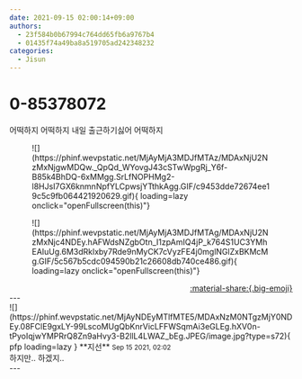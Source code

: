 ```yaml
---
date: 2021-09-15 02:00:14+09:00
authors:
  - 23f584b0b67994c764dd65fb6a9767b4
  - 01435f74a49ba8a519705ad242348232
categories:
  - Jisun
---
```


# 0-85378072

<div class="post-container" markdown="1">
<div class="content-container md-sidebar__scrollwrap" markdown="1">

어떡하지 어떡하지 내일 출근하기싫어 어떡하지
<figure markdown="1">
![](https://phinf.wevpstatic.net/MjAyMjA3MDJfMTAz/MDAxNjU2NzMxNjgwMDQw._QpQd_WYovgJ43cSTwWpgRj_Y6f-B85k4BhDQ-6xMMgg.SrLfNOPHMg2-l8HJsI7GX6knmnNpfYLCpwsjYTthkAgg.GIF/c9453dde72674ee19c5c9fb064421920629.gif){ loading=lazy onclick="openFullscreen(this)"}
</figure>

<figure markdown="1">
![](https://phinf.wevpstatic.net/MjAyMjA3MDJfMTAg/MDAxNjU2NzMxNjc4NDEy.hAFWdsNZgbOtn_I1zpAmIQ4jP_k764S1UC3YMhEAIuUg.6M3dRklxby7Rde9nMyCK7cVyzFE4j0mglNGlZxBKMcMg.GIF/5c567b5cdc094590b21c26608db740ce486.gif){ loading=lazy onclick="openFullscreen(this)"}
</figure>


</div>
</div>

<div style="text-align: right;" markdown="1">
<a href="https://weverse.io/fromis9/fanpost/0-85378072" style="text-align: right;">:material-share:{.big-emoji}</a>
</div>
---

<div class="comments-container md-sidebar__scrollwrap" markdown="1">
<div class="comment" markdown="1">
<div class='id-container' markdown="1">
![](https://phinf.wevpstatic.net/MjAyNDEyMTlfMTE5/MDAxNzM0NTgzMjY0NDEy.08FClE9gxLY-99LscoMUgQbKnrVicLFFWSqmAi3eGLEg.hXV0n-tPyoIqjwYMPRrQ8Zn9aHvy3-B2llL4LWAZ_bEg.JPEG/image.jpg?type=s72){ pfp loading=lazy }
**<span class="artist">지선</span>** <small>Sep 15 2021, 02:02</small><br>
</div>
<div class='comment-body' markdown="1">
하지만.. 하겠지..
</div>
</div>
</div>
---
